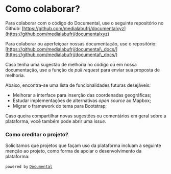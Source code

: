 # Como colaborar?

Para colaborar com o código do Documental, use o seguinte repositório no Github: [https://github.com/medialabufrj/documentalxyz](https://github.com/medialabufrj/documentalxyz)

Para colaborar ou aperfeiçoar nossas documentação, use o repositório: [https://github.com/medialabufrj/documental\_docs/](https://github.com/medialabufrj/documental\_docs/)

Caso tenha uma sugestão de melhoria no código ou em nossa documentação, use a função de _pull request_ para enviar sua proposta de melhoria.

Abaixo, encontra-se uma lista de funcionalidades futuras desejáveis:

* Melhorar a interface para inserção das coordenadas geográficas;&#x20;
* Estudar implementações de alternativas _open source_ ao Mapbox;
* Migrar o framework do tema para Bootstrap;

Caso queira compartilhar novas sugestões ou comentários em geral sobre a plataforma, você também pode abrir uma _issue_.

### Como creditar o projeto?

Solicitamos que projetos que façam uso da plataforma incluam a seguinte menção ao projeto, como forma de apoiar o desenvolvimento da plataforma:

`powered by` [`Documental`](https://documental.xyz)
